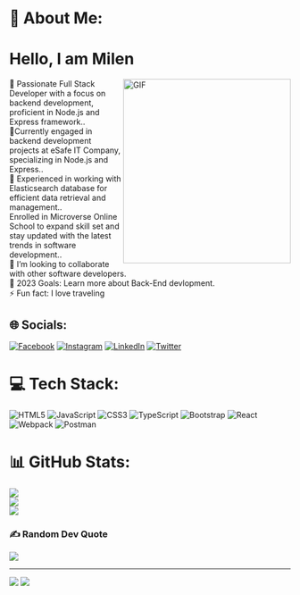 # 💫 About Me:
# Hello, I am Milen
<img align="right" alt="GIF" src="https://i.pinimg.com/originals/75/8f/1c/758f1cd8cede9c3e4711306fc030f4ce.gif" height="330" width="300" /> 

 🥅 Passionate Full Stack Developer with a focus on backend development, proficient in Node.js and Express framework..<br>  🌱Currently engaged in backend development projects at eSafe IT Company, specializing in Node.js and Express..<br>🌱  Experienced in working with Elasticsearch database for efficient data retrieval and management..<br> Enrolled in Microverse Online School to expand skill set and stay updated with the latest trends in software development..<br>👯 I’m looking to collaborate with other software developers.<br>🥅 2023 Goals: Learn more about Back-End devlopment.<br>⚡ Fun fact: I love traveling 
## 🌐 Socials:
[![Facebook](https://img.shields.io/badge/Facebook-%231877F2.svg?logo=Facebook&logoColor=white)](https://facebook.com/MilenAlebel) [![Instagram](https://img.shields.io/badge/Instagram-%23E4405F.svg?logo=Instagram&logoColor=white)](https://instagram.com/milenalebel) [![LinkedIn](https://img.shields.io/badge/LinkedIn-%230077B5.svg?logo=linkedin&logoColor=white)](https://linkedin.com/in/MilenAlebel) [![Twitter](https://img.shields.io/badge/Twitter-%231DA1F2.svg?logo=Twitter&logoColor=white)](https://twitter.com/milenalebel) 

# 💻 Tech Stack:
![HTML5](https://img.shields.io/badge/html5-%23E34F26.svg?style=for-the-badge&logo=html5&logoColor=white) ![JavaScript](https://img.shields.io/badge/javascript-%23323330.svg?style=for-the-badge&logo=javascript&logoColor=%23F7DF1E) ![CSS3](https://img.shields.io/badge/css3-%231572B6.svg?style=for-the-badge&logo=css3&logoColor=white) ![TypeScript](https://img.shields.io/badge/typescript-%23007ACC.svg?style=for-the-badge&logo=typescript&logoColor=white) ![Bootstrap](https://img.shields.io/badge/bootstrap-%23563D7C.svg?style=for-the-badge&logo=bootstrap&logoColor=white) ![React](https://img.shields.io/badge/react-%2320232a.svg?style=for-the-badge&logo=react&logoColor=%2361DAFB) ![Webpack](https://img.shields.io/badge/webpack-%238DD6F9.svg?style=for-the-badge&logo=webpack&logoColor=black) ![Postman](https://img.shields.io/badge/Postman-FF6C37?style=for-the-badge&logo=postman&logoColor=white)
# 📊 GitHub Stats:
![](https://github-readme-stats.vercel.app/api?username=milen-ale&theme=dark&hide_border=false&include_all_commits=false&count_private=true)<br/>
![](https://github-readme-streak-stats.herokuapp.com/?user=milen-ale&theme=dark&hide_border=false)<br/>
![](https://github-readme-stats.vercel.app/api/top-langs/?username=milen-ale&theme=dark&hide_border=false&include_all_commits=false&count_private=true&layout=compact)

### ✍️ Random Dev Quote
![](https://quotes-github-readme.vercel.app/api?type=vetical&theme=tokyonight)

---
[![](https://visitcount.itsvg.in/api?id=milen-ale&icon=0&color=1)](https://visitcount.itsvg.in)
[![](https://visitcount.itsvg.in/api?id=milenalebel&label=Profile%20Views&color=9&icon=5&pretty=false)](https://visitcount.itsvg.in)
